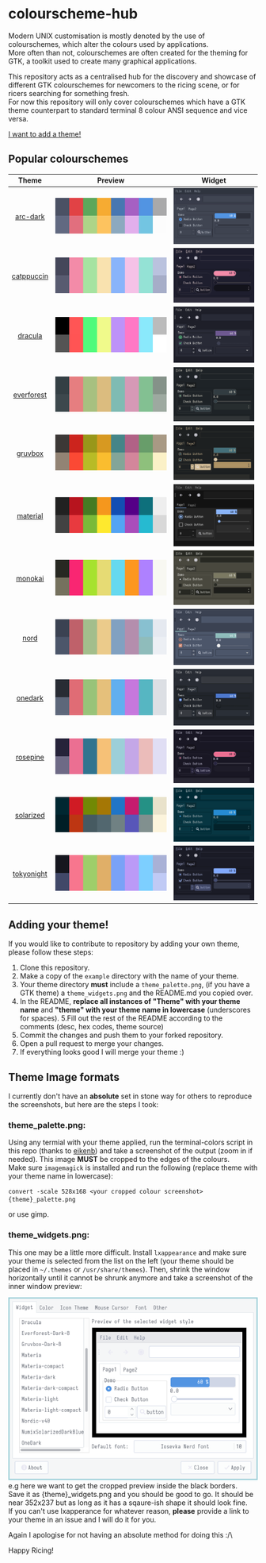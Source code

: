 # colourscheme-hub

Modern UNIX customisation is mostly denoted by the use of colourschemes, which alter the colours used by applications.\
More often than not, colourschemes are often created for the theming for GTK, a toolkit used to create many graphical applications.

This repository acts as a centralised hub for the discovery and showcase of different GTK colourschemes for newcomers to the ricing scene, or for ricers searching for something fresh.\
For now this repository will only cover colourschemes which have a GTK theme counterpart to standard terminal 8 colour ANSI sequence and vice versa.

[I want to add a theme!](#adding-your-theme)


## Popular colourschemes
| Theme                                | Preview                                                   | Widget
| -------------------------------------| --------------------------------------------------------- | ---------------------------------------|
| <p align="center">[arc-dark](https://github.com/Narmis-E/colourscheme-hub/tree/main/arc-dark)</p> | <img src="arc-dark/arc_dark_palette.png" alt="Arc Dark"></img> | <img src="arc-dark/arc_dark_widgets.png" alt="Arc Dark"></img> |
| <p align="center">[catppuccin](https://github.com/Narmis-E/colourscheme-hub/tree/main/catppuccin)</p> | <img src="catppuccin/catppuccin_palette.png" alt="Catppuccin"></img> | <img src="catppuccin/catppuccin_widgets.png" alt="Catppuccin"></img> |
| <p align="center">[dracula](https://github.com/Narmis-E/colourscheme-hub/tree/main/dracula)</p> | <img src="dracula/dracula_palette.png" alt="Dracula"></img> | <img src="dracula/dracula_widgets.png" alt="Dracula"></img> |
| <p align="center">[everforest](https://github.com/Narmis-E/colourscheme-hub/blob/main/everforest/)</p> | <img src="everforest/everforest_palette.png" alt="Everforest"></img> | <img src="everforest/everforest_widgets.png" alt="Everforest"></img> |
| <p align="center">[gruvbox](https://github.com/Narmis-E/colourscheme-hub/blob/main/gruvbox/)</p> | <img src="gruvbox/gruvbox_palette.png" alt="Gruvbox"></img> | <img src="gruvbox/gruvbox_widgets.png" alt="Gruvbox"></img> |
| <p align="center">[material](https://github.com/Narmis-E/colourscheme-hub/tree/main/material)</p> | <img src="material/material_palette.png" alt="Material"></img> | <img src="material/material_widgets.png" alt="Material"></img> |
| <p align="center">[monokai](https://github.com/Narmis-E/colourscheme-hub/tree/main/monokai)</p> | <img src="monokai/monokai_palette.png" alt="Monokai"></img> | <img src="monokai/monokai_widgets.png" alt="Monokai"></img> |
| <p align="center">[nord](https://github.com/Narmis-E/colourscheme-hub/tree/main/nord)</p> | <img src="nord/nord_palette.png" alt="Nord"></img> | <img src="nord/nord_widgets.png" alt="Nord"></img> |
| <p align="center">[onedark](https://github.com/Narmis-E/colourscheme-hub/blob/main/onedark/)</p> | <img src="onedark/onedark_palette.png" alt="One Dark"></img> | <img src="onedark/onedark_widgets.png" alt="One Dark"></img> |
| <p align="center">[rosepine](https://github.com/Narmis-E/colourscheme-hub/blob/main/rosepine/)</p> | <img src="rosepine/rosepine_palette.png" alt="Rosepine"></img> | <img src="rosepine/rosepine_widgets.png" alt="Rosepine"></img> |
| <p align="center">[solarized](https://github.com/Narmis-E/colourscheme-hub/blob/main/solarized/)</p> | <img src="solarized/solarized_palette.png" alt="Solarized"></img> | <img src="solarized/solarized_widgets.png" alt="Solarized"></img> |
| <p align="center">[tokyonight](https://github.com/Narmis-E/colourscheme-hub/blob/main/tokyonight/)</p> | <img src="tokyonight/tokyonight_palette.png" alt="Tokyonight"></img> | <img src="tokyonight/tokyonight_widgets.png" alt="Tokyonight"></img> |

<h2 id="adding-your-theme">Adding your theme!</h2>

If you would like to contribute to repository by adding your own theme, please follow these steps:

1. Clone this repository.
2. Make a copy of the `example` directory with the name of your theme.
3. Your theme directory **must** include a `theme_palette.png`, (if you have a GTK theme) a `theme_widgets.png` and the README.md you copied over.
4. In the README, **replace all instances of "Theme" with your theme name** and **"theme" with your theme name in lowercase** (underscores for spaces).
5.Fill out the rest of the README according to the comments (desc, hex codes, theme source)
6. Commit the changes and push them to your forked repository.
7. Open a pull request to merge your changes.
8. If everything looks good I will merge your theme :)
   
## Theme Image formats
I currently don't have an **absolute** set in stone way for others to reproduce the screenshots, but here are the steps I took:
### theme_palette.png:
Using any termial with your theme applied, run the terminal-colors script in this repo (thanks to [eikenb](https://github.com/eikenb/terminal-colors)) and take a screenshot of the output (zoom in if needed). 
This image **MUST** be cropped to the edges of the colours.\
Make sure `imagemagick` is installed and run the following (replace theme with your theme name in lowercase):
```
convert -scale 528x168 <your cropped colour screenshot> {theme}_palette.png
```
or use gimp.

### theme_widgets.png:
This one may be a little more difficult. Install `lxappearance` and make sure your theme is selected from the list on the left (your theme should be placed in `~/.themes` or `/usr/share/themes`).
Then, shrink the window horizontally until it cannot be shrunk anymore and take a screenshot of the inner window preview:

![](./example_widgets.png)\
e.g here we want to get the cropped preview inside the black borders.\
Save it as {theme}_widgets.png and you should be good to go. It should be near 352x237 but as long as it has a sqaure-ish shape it should look fine.\
If you can't use lxapperance for whatever reason, **please** provide a link to your theme in an issue and I will do it for you.

Again I apologise for not having an absolute method for doing this :/\

Happy Ricing!


